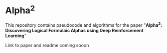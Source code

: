 # Alpha$^2$
This repository contains pseudocode and algorithms for the paper "__Alpha$^2$: Discovering Logical Formulaic Alphas using Deep Reinforcement Learning__"

Link to paper and readme coming sooon